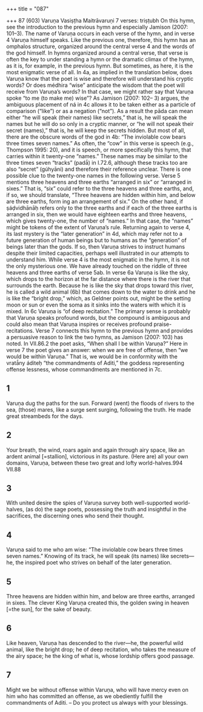 +++
title = "087"

+++
87 (603)
Varuṇa
Vasiṣṭha Maitrāvaruṇi
7 verses: triṣṭubh
On this hymn, see the introduction to the previous hymn and especially Jamison  (2007: 101–3).
The name of Varuṇa occurs in each verse of the hymn, and in verse 4 Varuṇa  himself speaks. Like the previous one, therefore, this hymn has an omphalos  structure, organized around the central verse 4 and the words of the god himself.  In hymns organized around a central verse, that verse is often the key to under
standing a hymn or the dramatic climax of the hymn, as it is, for example, in the  previous hymn. But sometimes, as here, it is the most enigmatic verse of all. In 4a,  as implied in the translation below, does Varuṇa know that the poet is wise and  therefore will understand his cryptic words? Or does médhira “wise” anticipate  the wisdom that the poet will receive from Varuṇa’s words? In that case, we might  rather say that Varuṇa spoke “to me (to make me) wise”? As Jamison (2007: 102– 3) argues, the ambiguous placement of ná in 4c allows it to be taken either as a  particle of comparison (“like”) or as a negation (“not”). As a result the pāda  can mean either “he will speak (their names) like secrets,” that is, he will speak  the names but he will do so only in a cryptic manner, or “he will not speak their  secret (names),” that is, he will keep the secrets hidden. But most of all, there are  the obscure words of the god in 4b: “The inviolable cow bears three times seven names.” As often, the “cow” in this verse is speech (e.g., Thompson 1995: 20),  and it is speech, or more specifically this hymn, that carries within it twenty-one  “names.” These names may be similar to the three times seven “tracks” (padā́) in  I.72.6, although these tracks too are also “secret” (gúhyāni) and therefore their  reference unclear.
There is one possible clue to the twenty-one names in the following verse. Verse  5 mentions three heavens and three earths “arranged in six” or “arranged in sixes.”  That is, “six” could refer to the three heavens and three earths, and, if so, we should  translate, “Three heavens are hidden within him, and below are three earths, form
ing an arrangement of six.” On the other hand, if ṣáḍvidhānāḥ refers only to the  three earths and if each of the three earths is arranged in six, then we would have  eighteen earths and three heavens, which gives twenty-one, the number of “names.”  In that case, the “names” might be tokens of the extent of Varuṇa’s rule.
Returning again to verse 4, its last mystery is the “later generation” in 4d,  which may refer not to a future generation of human beings but to humans as the  “generation” of beings later than the gods. If so, then Varuṇa strives to instruct  humans despite their limited capacities, perhaps well illustrated in our attempts to  understand him.
While verse 4 is the most enigmatic in the hymn, it is not the only mysterious  one. We have already touched on the riddle of three heavens and three earths of  verse 5ab. In verse 6a Varuṇa is like the sky, which drops to the horizon at the far  distance where there is the river that surrounds the earth. Because he is like the sky  that drops toward this river, he is called a wild animal (6b) that comes down to the  water to drink and he is like the “bright drop,” which, as Geldner points out, might  be the setting moon or sun or even the soma as it sinks into the waters with which  it is mixed. In 6c Varuṇa is “of deep recitation.” The primary sense is probably that  Varuṇa speaks profound words, but the compound is ambiguous and could also  mean that Varuṇa inspires or receives profound praise-recitations. Verse 7 connects  this hymn to the previous hymn and provides a persuasive reason to link the two  hymns, as Jamison (2007: 103) has noted. In VII.86.2 the poet asks, “When shall  I be within Varuṇa?” Here in verse 7 the poet gives an answer: when we are free of  offense, then “we would be within Varuṇa.” That is, we would be in conformity with  the vratā́ny áditeḥ “the commandments of Aditi,” the goddess representing offense lessness, whose commandments are mentioned in 7c.
## 1
Varuṇa dug the paths for the sun. Forward (went) the floods of rivers to  the sea,
(those) mares, like a surge sent surging, following the truth. He made  great streambeds for the days.
## 2
Your breath, the wind, roars again and again through airy space, like an  ardent animal [=stallion], victorious in its pasture.
(Here are) all your own domains, Varuṇa, between these two great and  lofty world-halves.994 VII.88
## 3
With united desire the spies of Varuṇa survey both well-supported  world-halves,
(as do) the sage poets, possessing the truth and insightful in the
sacrifices, the discerning ones who send their thought.
## 4
Varuṇa said to me who am wise: “The inviolable cow bears three times  seven names.”
Knowing of its track, he will speak (its names) like secrets—he, the
inspired poet who strives on behalf of the later generation.
## 5
Three heavens are hidden within him, and below are three earths,  arranged in sixes.
The clever King Varuṇa created this, the golden swing in heaven [=the  sun], for the sake of beauty.
## 6
Like heaven, Varuṇa has descended to the river—he, the powerful wild  animal, like the bright drop;
he of deep recitation, who takes the measure of the airy space; he the  king of what is, whose lordship offers good passage.
## 7
Might we be without offense within Varuṇa, who will have mercy even on  him who has committed an offense,
as we obediently fulfill the commandments of Aditi. – Do you protect us  always with your blessings.